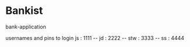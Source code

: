 # Bankist
bank-application

usernames and pins to login
js : 1111 --
jd : 2222 -- 
stw : 3333 --
ss : 4444 
